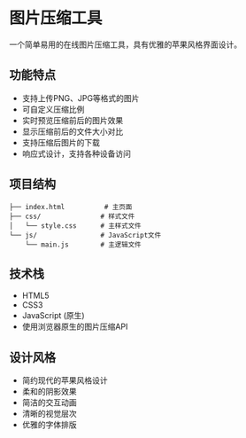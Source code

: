 # 图片压缩工具

一个简单易用的在线图片压缩工具，具有优雅的苹果风格界面设计。

## 功能特点

- 支持上传PNG、JPG等格式的图片
- 可自定义压缩比例
- 实时预览压缩前后的图片效果
- 显示压缩前后的文件大小对比
- 支持压缩后图片的下载
- 响应式设计，支持各种设备访问

## 项目结构

```
├── index.html          # 主页面
├── css/               # 样式文件
│   └── style.css      # 主样式文件
└── js/                # JavaScript文件
    └── main.js        # 主逻辑文件
```

## 技术栈

- HTML5
- CSS3
- JavaScript (原生)
- 使用浏览器原生的图片压缩API

## 设计风格

- 简约现代的苹果风格设计
- 柔和的阴影效果
- 简洁的交互动画
- 清晰的视觉层次
- 优雅的字体排版 